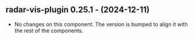  ## radar-vis-plugin 0.25.1 - (2024-12-11)
  
  * No changes on this component. The version is bumped to align it
    with the rest of the components.
